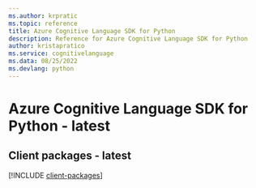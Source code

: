 ```yaml
---
ms.author: krpratic
ms.topic: reference
title: Azure Cognitive Language SDK for Python
description: Reference for Azure Cognitive Language SDK for Python
author: kristapratico
ms.service: cognitivelanguage
ms.data: 08/25/2022
ms.devlang: python
---
```

# Azure Cognitive Language SDK for Python - latest

## Client packages - latest
[!INCLUDE [client-packages](cognitive-language-client-index.md)]